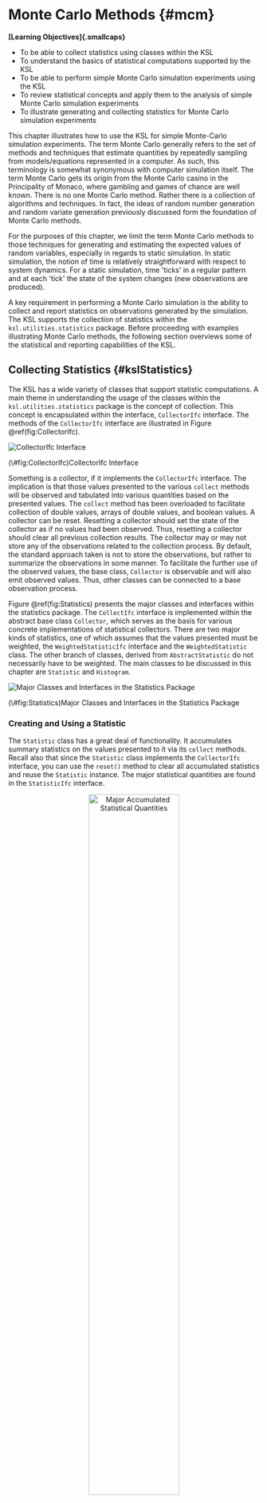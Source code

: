 # Monte Carlo Methods {#mcm}

**[Learning Objectives]{.smallcaps}**

- To be able to collect statistics using classes within the KSL
-	To understand the basics of statistical computations supported by the KSL
- To be able to perform simple Monte Carlo simulation experiments using the KSL
- To review statistical concepts and apply them to the analysis of simple Monte Carlo simulation experiments
-	To illustrate generating and collecting statistics for Monte Carlo simulation experiments

This chapter illustrates how to use the KSL for simple Monte-Carlo
simulation experiments. The term Monte Carlo generally refers to the set of methods
and techniques that estimate quantities by repeatedly sampling from
models/equations represented in a computer. As such, this terminology is
somewhat synonymous with computer simulation itself. The term Monte
Carlo gets its origin from the Monte Carlo casino in the Principality of
Monaco, where gambling and games of chance are well known. There is no
one Monte Carlo method. Rather there is a collection of algorithms and
techniques. In fact, the ideas of random number generation and random
variate generation previously discussed form the foundation of Monte
Carlo methods.

For the purposes of this chapter, we limit the term Monte Carlo methods
to those techniques for generating and estimating the expected values of
random variables, especially in regards to static simulation. In static
simulation, the notion of time is relatively straightforward with
respect to system dynamics. For a static simulation, time 'ticks' in a
regular pattern and at each 'tick' the state of the system changes (new
observations are produced). 

A key requirement in performing a Monte Carlo simulation is the ability to collect and report statistics on observations generated by the simulation.  The KSL supports the collection of statistics within the `ksl.utilities.statistics` package.  Before proceeding with examples illustrating Monte Carlo methods, the following section overviews some of the statistical and reporting capabilities of the KSL.

## Collecting Statistics {#kslStatistics}

The KSL has a wide variety of classes that support statistic computations.  A main theme in understanding the usage of the classes within the `ksl.utilities.statistics` package is the concept of collection.  This concept is encapsulated within the interface, `CollectorIfc` interface.  The methods of the `CollectorIfc` interface are illustrated in Figure \@ref(fig:CollectorIfc).

<div class="figure">
<img src="./figures/CollectInterface.png" alt="CollectorIfc Interface"  />
<p class="caption">(\#fig:CollectorIfc)CollectorIfc Interface</p>
</div>

Something is a collector, if it implements the `CollectorIfc` interface. The implication is that those values presented to the various `collect` methods will be observed and tabulated into various quantities based on the presented values. The `collect` method has been overloaded to facilitate collection of double values, arrays of double values, and boolean values.  A collector can be reset. Resetting a collector should set the state of the collector as if no values had been observed.  Thus, resetting a collector should clear all previous collection results. The collector may or may not store any of the observations related to the collection process.  By default, the standard approach taken is not to store the observations, but rather to summarize the observations in some manner.  To facilitate the further use of the observed values, the base class, `Collector` is observable and will also emit observed values.  Thus, other classes can be connected to a base observation process.

Figure \@ref(fig:Statistics) presents the major classes and interfaces within the statistics package. The `CollectIfc` interface is implemented within the abstract base class `Collector`, which serves as the basis for various concrete implementations of statistical collectors. There are two major kinds of statistics, one of which assumes that the values presented must be weighted, the `WeightedStatisticIfc` interface and the `WeightedStatistic` class. The other branch of classes, derived from `AbstractStatistic` do not necessarily have to be weighted. The main classes to be discussed in this chapter are `Statistic` and `Histogram`.

<div class="figure">
<img src="./figures/Statistics.png" alt="Major Classes and Interfaces in the Statistics Package"  />
<p class="caption">(\#fig:Statistics)Major Classes and Interfaces in the Statistics Package</p>
</div>

### Creating and Using a Statistic

The `Statistic` class has a great deal of functionality.  It accumulates summary statistics on the values presented to it via its `collect` methods. Recall also that since the `Statistic` class implements the `CollectorIfc` interface, you can use the `reset()` method to clear all accumulated statistics and reuse the `Statistic` instance.  The major statistical quantities are found in the `StatisticIfc` interface.

<div class="figure" style="text-align: center">
<img src="./figures/StatisticIfc.png" alt="Major Accumulated Statistical Quantities" width="60%" height="60%" />
<p class="caption">(\#fig:StatisticIfc)Major Accumulated Statistical Quantities</p>
</div>
As can be seen in Figure \@ref(fig:StatisticIfc), the `Statistic` class not only computes the standard statistical quantities such as the count, average, and variance, it also has functionality to compute confidence intervals, skewness, kurtosis, the minimum, the maximum, and lag 1 covariance and correlation. The computed confidence intervals are based on the assumption that the observed data are normally distributed or that the sample size is large enough to justify using the central limit theorem to assume that the sampling distribution is normal. Thus, we can assume that the confidence intervals are approximate.  The summary statistics are computed via efficient one pass algorithms that do not require any observed data to be stored.  The algorithms are designed to minimize issues related to numerical precision within the calculated results.  The `toString()` method of the `Statistic` class has been overridden to contain all of the computed values.  Let's illustrate the usage of the `Statistic` class with some code. In this code, first we create a normal random variable to be able to generate some data. Then, two statistics are created. The first statistic directly collects the generated values. The second statistic is designed to collect $P(X\geq 20.0)$ by observing whether the generated value meets this criteria as defined by the boolean expression `x >= 20.0`.

```kt
fun main() {
    // create a normal mean = 20.0, variance = 4.0 random variable
    val n = NormalRV(20.0, 4.0)
    // create a Statistic to observe the values
    val stat = Statistic("Normal Stats")
    val pGT20 = Statistic("P(X>=20")
    // generate 100 values
    for (i in 1..100) {
        // getValue() method returns generated values
        val x = n.value
        stat.collect(x)
        pGT20.collect(x >= 20.0)
    }
    println(stat)
    println(pGT20)
    val reporter = StatisticReporter(mutableListOf(stat, pGT20))
    println(reporter.halfWidthSummaryReport())
}
```
The results for the statistics collected directly on the observations from the `toString()` method are as follows. 

```
ID 1
Name Normal Stats
Number 100.0
Average 20.370190128861807
Standard Deviation 2.111292233346322
Standard Error 0.2111292233346322
Half-width 0.4189261806189412
Confidence Level 0.95
Confidence Interval [19.951263948242865, 20.78911630948075]
Minimum 15.020744984423821
Maximum 25.33588436770212
Sum 2037.0190128861807
Variance 4.457554894588499
Weighted Average 20.370190128861797
Weighted Sum 2037.0190128861796
Sum of Weights 100.0
Weighted Sum of Squares 41935.76252316213
Deviation Sum of Squares 441.2979345642614
Last value collected 21.110736402119805
Last weighted collected 1.0
Kurtosis -0.534855387072145
Skewness 0.20030433873223502
Lag 1 Covariance -0.973414579833684
Lag 1 Correlation -0.22057990840016864
Von Neumann Lag 1 Test Statistic -2.2136062395518343
Number of missing observations 0.0
Lead-Digit Rule(1) -1
```
Of course, this is probably more output than what you need, but you can use the properties and methods illustrated in Figure \@ref(fig:StatisticIfc) to access specific desired quantities. Notice that in the code example that the $P(X \geq 20.0)$ is also collected. This is done by using the boolean expression `x >= 20.0` within the `collect()` method. This expression evaluates to either true or false. The true values are presented as 1.0 and the false values as 0.0. Thus, this expression acts as an indicator variable and facilitates the estimation of probabilities. The results from the statistics can be pretty printed by using the `StatisticReporter` class, which takes a list of objects that implement the `StatisticIfc` interface and facilitates the writing and printing of various statistical summary reports.

```kt
    val reporter = StatisticReporter(mutableListOf(stat, pGT20))
    println(reporter.halfWidthSummaryReport())
```

```
Half-Width Statistical Summary Report - Confidence Level (95.000)% 

Name                                     	        Count 	      Average 	   Half-Width 
---------------------------------------------------------------------------------------------------- 
Normal Stats                             	          100 	      20.3702 	       0.4189 
P(X>=20                                  	          100 	       0.5100 	       0.0997 
---------------------------------------------------------------------------------------------------- 
```

The `KSLArrays` object has a number of very useful methods that work on arrays and compute various statistical quantities.

* `indexOfMin(x: DoubleArray): Int` - returns the index of the element that is smallest. If there are ties, the first found is returned.
* `min(x: DoubleArray) : Double` - returns the element that is smallest. If there are ties, the first found is returned.
* `indexOfMax(x: DoubleArray) : Int` - returns the index of the element that is largest If there are ties, the first found is returned.
* `max(x: DoubleArray) : Double` - returns the element that is largest. If there are ties, the first found is returned.
* `countLessEqualTo(data: DoubleArray, x: Double) : Int` - returns the count of the elements that are less than or equal to $x$
* `countLessThan(data: DoubleArray, x: Double) : Int`  - returns the count of the elements that are less than $x$
* `countGreaterEqualTo(data: DoubleArray, x: Double) : Int`  - returns the count of the elements that are greater than or equal to $x$
* `countGreaterThan(data: DoubleArray, x: Double) : Int` - returns the count of the elements that are greater than $x$
* `orderStatistics(data: DoubleArray) : DoubleArray` - returns a sorted copy of the supplied array ordered from smallest to largest

These functions have also been implemented as extension functions of the `DoubleArray` class. The `Statistic` class's companion object also implements a few useful statistical summary functions.

* `estimateSampleSize(desiredHW: Double, stdDev: Double, level: Double) : Long` - returns the approximate sample size necessary to reach the desired half-width at the specified confidence level given the estimate of the sample standard deviation.
* `median(data: DoubleArray) : Double` - the statistical median of the supplied array
* `percentile(data: DoubleArray, p: Double) : Double` - the $p^{th}$ percentile of the data
* `quantile(data: DoubleArray, q: Double) : Double` - the $q^{th}$ percentile of the data based on definition 7 of quantiles as per the R definitions.

As one can see, there is much functionality available for the collection and reporting of summary statistics. In the next section, we present an overview of distribution summaries involving histograms and frequencies.

### Histograms and Frequencies

A histogram tabulates counts and frequencies of observed data over a set of contiguous intervals.  Let $b_{0}, b_{1}, \cdots, b_{k}$ be the breakpoints (end points) of the class intervals such that $\left(b_{0}, b_{1} \right], \left(b_{1}, b_{2} \right], \cdots, \left(b_{k-1}, b_{k} \right]$ form $k$ disjoint and adjacent intervals.  The intervals do not have to be of equal width.  Also, $b_{0}$ can be equal to $-\infty$ resulting in interval $\left(-\infty, b_{1} \right]$ and $b_{k}$ can be equal to $+\infty$ resulting in interval $\left(b_{k-1}, +\infty \right)$. Define $\Delta b_j = b_{j} - b_{j-1}$ and if all the intervals have the same width (except perhaps for the end intervals), $\Delta b = \Delta b_j$. To count the number of observations that fall in each interval, we can use the count function:
$$
c(\vec{x}\leq b) = \#\lbrace x_i \leq b \rbrace \; i=1,\ldots,n
$$
$c(\vec{x}\leq b)$ counts the number of observations less than or equal to $x$. Let $c_{j}$ be the observed count of the $x$ values contained in the $j^{th}$ interval $\left(b_{j-1}, b_{j} \right]$. Then, we can determine $c_{j}$ via the following equation:
$$
c_{j} = c(\vec{x}\leq b_{j}) - c(\vec{x}\leq b_{j-1})
$$ 
The key parameters of a histogram are the break points associated with the bins.  Since knowledge of the data is often necessary to specify good break points, the `Histogram` class's companion object provides a number of methods for creating break points and recommending break points based on sample data. For example, the function, `createBreakPoints` which has input parameters:

* The first bin lower limit ($b_{0}$):  This is the starting point of the range over which the data will be tabulated.
* The number of bins ($k$))
* The width of the bins, ($\Delta b$)

<div class="figure" style="text-align: center">
<img src="./figures/Histogram.png" alt="Histogram Class" width="60%" height="60%" />
<p class="caption">(\#fig:Histogram)Histogram Class</p>
</div>
Figure \@ref(fig:Histogram) presents the methods of the `Histogram` class.  The `Histogram` class is utilized in a very similar manner as the `Statistic` class by collecting observations.  The observations are then tabulated into the bins. The `Histogram` class allows the user to tabulate the bin contents via the collect() methods inherited from the `AbstractStatistic` base class.  Since data may fall below the first bin and after the last bin, the implementation also provides counts for those occurrences.  Since a `Histogram` is a sub-class of `AbstractStatistic`, it also implements the `StatisticIfc` to provide summary statistics on the data tabulated within the bins.  

In some cases, the client may not know in advance the appropriate settings for the number of bins or the width of the bins.  In this situation, one can use the `recommendBreakPoints` function, which uses an array of data or statistics computed on the data. The  function `recommendBreakPoints` computes a reasonable lower limit, number of bins, and bin width based on the statistics.

```kt
fun main() {
    val d = ExponentialRV(2.0)
    val points = Histogram.createBreakPoints(0.0, 10, 0.25)
    val h1: HistogramIfc = Histogram(points)
    val h2: HistogramIfc = Histogram(Histogram.addPositiveInfinity(points))
    for (i in 1..100) {
        val x = d.value
        h1.collect(x)
        h2.collect(x)
    }
    println(h1)
    println(h2)
}
```

```
Histogram: ID_2
-------------------------------------
Number of bins = 10
First bin starts at = 0.0
Last bin ends at = 2.5
Under flow count = 0.0
Over flow count = 34.0
Total bin count = 66.0
Total count = 100.0
-------------------------------------
Bin Range        Count CumTot Frac  CumFrac
  1 [ 0.00, 0.25)  = 8   8.0 0.121212 0.121212 
  2 [ 0.25, 0.50)  = 13  21.0 0.196970 0.318182 
  3 [ 0.50, 0.75)  = 8  29.0 0.121212 0.439394 
  4 [ 0.75, 1.00)  = 5  34.0 0.075758 0.515152 
  5 [ 1.00, 1.25)  = 12  46.0 0.181818 0.696970 
  6 [ 1.25, 1.50)  = 6  52.0 0.090909 0.787879 
  7 [ 1.50, 1.75)  = 3  55.0 0.045455 0.833333 
  8 [ 1.75, 2.00)  = 0  55.0 0.000000 0.833333 
  9 [ 2.00, 2.25)  = 7  62.0 0.106061 0.939394 
 10 [ 2.25, 2.50)  = 4  66.0 0.060606 1.000000 
-------------------------------------
Statistics on data collected within bins:
-------------------------------------
ID 3
Name null Histogram
Number 66.0
Average 1.0058762823520362
Standard Deviation 0.6886823403539779
Standard Error 0.08477093608530742
Half-width 0.16929924794988463
Confidence Level 0.95
Confidence Interval [0.8365770344021516, 1.175175530301921]
Minimum 0.012828760487111502
Maximum 2.480434062337268
Sum 66.38783463523438
Variance 0.4742833659154323
Deviation Sum of Squares 30.8284187845031
Last value collected 2.480434062337268
Kurtosis -0.7044116167697082
Skewness 0.5979629072383154
Lag 1 Covariance -0.03136122210241002
Lag 1 Correlation -0.0671406689142141
Von Neumann Lag 1 Test Statistic -0.18534912180084587
Number of missing observations 0.0
Lead-Digit Rule(1) -2
-------------------------------------

Histogram: ID_4
-------------------------------------
Number of bins = 11
First bin starts at = 0.0
Last bin ends at = Infinity
Under flow count = 0.0
Over flow count = 0.0
Total bin count = 100.0
Total count = 100.0
-------------------------------------
Bin Range        Count CumTot Frac  CumFrac
  1 [ 0.00, 0.25)  = 8   8.0 0.080000 0.080000 
  2 [ 0.25, 0.50)  = 13  21.0 0.130000 0.210000 
  3 [ 0.50, 0.75)  = 8  29.0 0.080000 0.290000 
  4 [ 0.75, 1.00)  = 5  34.0 0.050000 0.340000 
  5 [ 1.00, 1.25)  = 12  46.0 0.120000 0.460000 
  6 [ 1.25, 1.50)  = 6  52.0 0.060000 0.520000 
  7 [ 1.50, 1.75)  = 3  55.0 0.030000 0.550000 
  8 [ 1.75, 2.00)  = 0  55.0 0.000000 0.550000 
  9 [ 2.00, 2.25)  = 7  62.0 0.070000 0.620000 
 10 [ 2.25, 2.50)  = 4  66.0 0.040000 0.660000 
 11 [ 2.50,Infinity)  = 34 100.0 0.340000 1.000000 
-------------------------------------
Statistics on data collected within bins:
-------------------------------------
ID 5
Name null Histogram
Number 100.0
Average 2.439434453415103
Standard Deviation 2.4182170804760847
Standard Error 0.24182170804760847
Half-width 0.47982672859345404
Confidence Level 0.95
Confidence Interval [1.959607724821649, 2.919261182008557]
Minimum 0.012828760487111502
Maximum 11.13717343776699
Sum 243.9434453415103
Variance 5.847773848306279
Deviation Sum of Squares 578.9296109823216
Last value collected 2.480434062337268
Kurtosis 1.3785489085086087
Skewness 1.3838241648793819
Lag 1 Covariance -0.5597308485816501
Lag 1 Correlation -0.0966837484149247
Von Neumann Lag 1 Test Statistic -0.976342966871885
Number of missing observations 0.0
Lead-Digit Rule(1) -1
-------------------------------------
```
The KSL will also tabulate count frequencies when the values are only integers.  This is accomplished with the `IntegerFrequency` class. Figure \@ref(fig:Frequency) indicates the methods of the `IntegerFrequency` class. The object can return information on the counts and proportions.  It can even create a `DEmpiricalCDF` distribution based on the observed data.

<div class="figure">
<img src="./figures/Frequency.png" alt="IntegerFrequence Class" width="70%" height="70%" />
<p class="caption">(\#fig:Frequency)IntegerFrequence Class</p>
</div>

In the following code example, an instance of the `IntegerFrequency` class is created. Then, an instance of a binomial random variable is used to generate a sample of 10,000 observations.  The sample is then collected by the `IntegerFrequency` class's `collect()` method. 

```kt
fun main() {
    val f = IntegerFrequency("Frequency Demo")
    val bn = BinomialRV(0.5, 100)
    val sample = bn.sample(10000)
    f.collect(sample)
    println(f)
}
```
As can be noted in the output, only those integers that are actually observed are tabulated in terms of the count of the number of times the integer is observed and its proportion. The user does not have to specify the range of possible integers; however, instances of `IntegerFrequency` can be created that specify a lower and upper limit on the tabulated values.  The overflow and underflow counts then tabulate when observations fall outside of the specified range.

```
Frequency Tabulation Frequency Demo
----------------------------------------
Number of cells = 39
Lower limit = -2147483648
Upper limit = 2147483647
Under flow count = 0
Over flow count = 0
Total count = 10000
----------------------------------------
Value 	 Count 	 Proportion
31 	 1 	 1.0E-4
33 	 4 	 4.0E-4
34 	 5 	 5.0E-4
35 	 9 	 9.0E-4
36 	 17 	 0.0017
37 	 28 	 0.0028
38 	 41 	 0.0041
39 	 74 	 0.0074
40 	 100 	 0.01
41 	 192 	 0.0192
42 	 236 	 0.0236
43 	 277 	 0.0277
44 	 406 	 0.0406
45 	 453 	 0.0453
46 	 564 	 0.0564
47 	 653 	 0.0653
48 	 741 	 0.0741
49 	 762 	 0.0762
50 	 750 	 0.075
51 	 768 	 0.0768
52 	 783 	 0.0783
53 	 679 	 0.0679
54 	 600 	 0.06
55 	 484 	 0.0484
56 	 407 	 0.0407
57 	 324 	 0.0324
58 	 210 	 0.021
59 	 155 	 0.0155
60 	 108 	 0.0108
61 	 74 	 0.0074
62 	 41 	 0.0041
63 	 15 	 0.0015
64 	 15 	 0.0015
65 	 17 	 0.0017
66 	 3 	 3.0E-4
67 	 1 	 1.0E-4
69 	 1 	 1.0E-4
70 	 1 	 1.0E-4
71 	 1 	 1.0E-4
----------------------------------------
```
Finally, the KSL provides the ability to define labeled states and to tabulate frequencies and proportions related to the visitation and transition between the states.  This functionality is available in the `StateFrequency` class. The following code example creates an instance of `StateFrequency` by providing the number of states. The states are returned in a `List` and then 10,000 states are randomly selected from the list with equal probability using the `KSLRandom` functionality to randomly select from lists. The randomly selected state is then observed via the `collect()` method.

```kt
fun main() {
    val sf = StateFrequency(6)
    val states = sf.states
    for (i in 1..10000) {
        val state = KSLRandom.randomlySelect(states)
        sf.collect(state)
    }
    println(sf)
}
```
The output is what you would expect based on selecting the states with equal probability. Notice that the `StateFrequency` class not only tabulates the visits to the states, similar to `IntegerFrequency`, it also counts and tabulates the transitions between states. These detailed tabulations are available via the various methods of the class. See the documentation for further details.
```
State Frequency Tabulation for: Identity#1
State Labels
State{id=1, number=0, name='State:0'}
State{id=2, number=1, name='State:1'}
State{id=3, number=2, name='State:2'}
State{id=4, number=3, name='State:3'}
State{id=5, number=4, name='State:4'}
State{id=6, number=5, name='State:5'}
State transition counts
[288, 272, 264, 282, 265, 286]
[283, 278, 283, 286, 296, 266]
[286, 298, 263, 264, 247, 282]
[271, 263, 275, 279, 280, 294]
[274, 305, 273, 281, 296, 268]
[254, 277, 282, 270, 313, 255]
State transition proportions
[0.17380808690404345, 0.16415208207604104, 0.15932407966203982, 0.17018708509354255, 0.15992757996378998, 0.17260108630054316]
[0.16725768321513002, 0.16430260047281323, 0.16725768321513002, 0.1690307328605201, 0.17494089834515367, 0.15721040189125296]
[0.174390243902439, 0.18170731707317073, 0.1603658536585366, 0.16097560975609757, 0.15060975609756097, 0.1719512195121951]
[0.16305655836341756, 0.1582430806257521, 0.1654632972322503, 0.16787003610108303, 0.1684717208182912, 0.17689530685920576]
[0.1614614024749558, 0.17972893341190335, 0.16087212728344136, 0.16558632881555688, 0.17442545668827342, 0.15792575132586917]
[0.15384615384615385, 0.16777710478497881, 0.17080557238037553, 0.16353725015142337, 0.18958207147183526, 0.15445184736523318]

Frequency Tabulation Identity#1
----------------------------------------
Number of cells = 6
Lower limit = 0
Upper limit = 5
Under flow count = 0
Over flow count = 0
Total count = 10000
----------------------------------------
Value 	 Count 	 Proportion
0 	 1657 	 0.1657
1 	 1693 	 0.1693
2 	 1640 	 0.164
3 	 1662 	 0.1662
4 	 1697 	 0.1697
5 	 1651 	 0.1651
----------------------------------------
```
## Batch Statistics {#ch3batchStats}

In simulation, we often collect data that is correlated.  That is, the data have a dependence structure.  This causes difficulty in developing valid confidence intervals for the estimators as well as invalidated a number of other statistical procedures that require independent observations.  Grouping the data into batches and computing the average of each batch is one methodology for mitigating the effect of dependence within the data on statistical inference procedures.  The idea is that the average associated with each batch will tend to be less dependent, especially the larger the batch size.  The method of batch means provides a mechanism for developing an estimator for $Var\lbrack \bar{X} \rbrack$.

The method of batch means is based on observations $(X_{1}, X_{2}, X_{3}, \dots, X_{n})$. The idea is to group the output into batches of size, $b$, such that the averages of the data within a batch are more nearly independent and possibly normally distributed.  

\begin{multline*}
\underbrace{X_1, X_2, \ldots, X_b}_{batch 1} \cdots 
\underbrace{X_{b+1}, X_{b+2}, \ldots, X_{2b}}_{batch 2} \cdots \\
\underbrace{X_{(j-1)b+1}, X_{(j-1)b+2}, \ldots, X_{jb}}_{batch j}  \cdots 
\underbrace{X_{(k-1)b+1}, X_{(k-1)b+2}, \ldots, X_{kb}}_{batch k}
\end{multline*}

Let $k$ be the number of batches each of size $b$, where, $b = \lfloor \frac{n}{k}\rfloor$.  Define the $j^{th}$ batch mean (average) as:

$$
\bar{X}_j(b) = \dfrac{1}{b} \sum_{i=1}^b X_{(j-1)b+i}
$$
Each of the batch means are treated like observations in the batch means series.  For example, if the batch means are re-labeled as $Y_j = \bar{X}_j(b)$, the batching process simply produces another series of data, ($Y_1, Y_2, Y_3, \ldots, Y_k$) which may be more like a random sample.  Why should they be more independent?  Typically, in auto-correlated processes the lag-k auto-correlations decay rapidly as $k$ increases.  Since, the batch means are formed from batches of size $b$, provided that $b$ is large enough the data within a batch is *conceptually* far from the data in other batches.  Thus, larger batch sizes are good for ensuring independence; however, as the batch size increases the number of batches decreases and thus variance of the estimator will increase.

To form a $(1 - \alpha)$\% confidence interval, we simply treat this new series like a random sample and compute approximate confidence intervals using the sample average and sample variance of the batch means series: 

$$
\bar{Y}(k) = \dfrac{1}{k} \sum_{j=1}^k Y_j
$$
The sample variance of the batch process is based on the $k$ batches:
$$
S_b^2 (k) = \dfrac{1}{k - 1} \sum_{j=1}^k (Y_j - \bar{Y}^2)
$$
Finally, if the batch process can be considered independent and identically distributed the $1-\alpha$ level confidence interval can be written as follows:
$$
\bar{Y}(k) \pm t_{\alpha/2, k-1} \dfrac{S_b (k)}{\sqrt{k}}
$$
The `BatchStatistic` class within the statistic package implements a basic batching process.  The `BatchStatistic` class works with data as it is presented to its collect method.  Since we do not know in advance how much data we have, the `BatchStatistic` class has rules about the minimum number of batches and the size of batches that can be formed.  Theory indicates that we do not need to have a large number of batches and that it is better to have a relatively small number of batches that are large in size.  

Three properties of the `BatchStatistic` class that are important are:

*	`minNumBatches` – This represents the minimum number of batches required.  The default value for this attribute is determined by `BatchStatistic`. `MIN_NUM_BATCHES`, which is set to 20.
*	`minBatchSize` – This represents the minimum size for forming initial batches.  The default value for this attribute is determined by `BatchStatistic`. `MIN_NUM_OBS_PER_BATCH`, which is set to 16.
*	`maxNumBatchesMultiple` – This represents a multiple of  minimum number of batches which is used to determine the upper limit (maximum) number of batches.  For example, if `maxNumBatchesMultiple = 2` and the `minNumBatches = 20`, then the maximum number of batches we can have is 40 (2*20).  The default value for this property is determined by `BatchStatistic`. `MAX_BATCH_MULTIPLE`, which is set to 2.

The `BatchStatistic` class uses instances of the `Statistic` class to do its calculations.  The bulk of the processing is done in two methods, `collect()` and `collectBatch().` The `collect()` method simply uses an instance of the `Statistic` class (`myStatistic`) to collect statistics.  When the amount of data collected (`myStatistic.count`) equals the current batch size (`currentBatchSize`) then the `collectBatch()` method is called to form a batch.  

```kt
    override fun collect(obs: Double) {
        super.collect(obs)
        myTotNumObs = myTotNumObs + 1.0
        myValue = obs
        myStatistic.collect(myValue)
        if (myStatistic.count == currentBatchSize.toDouble()) {
            collectBatch()
        }
    }
```

Referring to the collectBatch() method in the following code, the batches that are formed are recorded in an array called `bm.`  After recording the batch average, the statistic is reset for collecting the next batch of data.  The number of batches is recorded and if this has reached the maximum number of batches (as determined by the batch multiple calculation), we rebatch the batches back down to the minimum number of batches by combining adjacent batches according to the batch multiple.

```kt
    private fun collectBatch() {
        // increment the current number of batches
        numBatches = numBatches + 1
        // record the average of the batch
        bm[numBatches] = myStatistic.average
        // collect running statistics on the batches
        myBMStatistic.collect(bm[numBatches])
        // reset the within batch statistic for next batch
        myStatistic.reset()
        // if the number of batches has reached the maximum then rebatch down to
        // min number of batches
        if (numBatches == maxNumBatches) {
            numRebatches++
            currentBatchSize = currentBatchSize * minNumBatchesMultiple
            var j = 0 // within batch counter
            var k = 0 // batch counter
            myBMStatistic.reset() // clear for collection across new batches
            // loop through all the batches
            for (i in 1..numBatches) {
                myStatistic.collect(bm[i]) // collect across batches old batches
                j++
                if (j == minNumBatchesMultiple) { // have enough for a batch
                    //collect new batch average
                    myBMStatistic.collect(myStatistic.average)
                    k++ //count the batches
                    bm[k] = myStatistic.average // save the new batch average
                    myStatistic.reset() // reset for next batch
                    j = 0
                }
            }
            numBatches = k // k should be minNumBatches
            myStatistic.reset() //reset for use with new data
        }
    }
```
There are a variety of procedures that have been developed that will automatically batch the data as it is collected. The KSL has a batching algorithm based on the procedure implemented within the Arena simulation language. When a sufficient amount of data has been collected batches are formed.  As more data is collected, additional batches are formed until $k=40$  batches are collected.  When 40 batches are formed, the algorithm collapses the number of batches back to 20, by averaging each pair of batches.  This has the net effect of doubling the batch size.  This process is repeated as more data is collected, thereby ensuring that the number of batches is between 20 and 39. In addition, the procedure also computes the lag-1 correlation so that independence of the batches can be tested.

The `BatchStatistic` class also provides a public `reformBatches()` method to allow the user to rebatch the batches to a user supplied number of batches.  Since the `BatchStatistic` class implements the `StatisticalAccessorIfc` interface, it can return the sample average, sample variance, minimum, maximum, etc. of the batches.  Within the discrete-event modeling constructs of the KSL, batching can be turned on to collect batch statistics during a replication.  The use of these constructs will be discussed when the discrete-event modeling elements of the KSL are presented.

The following code illustrates how to create and use a `BatchStatistic`.

```kt
fun main() {
    val d = ExponentialRV(2.0)

    // number of observations
    val n = 1000

    // minimum number of batches permitted
    // there will not be less than this number of batches
    val minNumBatches = 40

    // minimum batch size permitted
    // the batch size can be no smaller than this amount
    val minBatchSize = 25

    // maximum number of batch multiple
    //  The multiple of the minimum number of batches
    //  that determines the maximum number of batches
    //  e.g. if the min. number of batches is 20
    //  and the max number batches multiple is 2,
    //  then we can have at most 40 batches
    val maxNBMultiple = 2

    // In this example, since 40*25 = 1000, the batch multiple does not matter
    val bm = BatchStatistic(minNumBatches, minBatchSize, maxNBMultiple)
    for (i in 1..n) {
        bm.collect(d.value)
    }
    println(bm)
    val bma = bm.batchMeans
    var i = 0
    for (x in bma) {
        println("bm($i) = $x")
        i++
    }

    // this re-batches the 40 down to 10
    val reformed = bm.reformBatches(10)
    println(Statistic(reformed))
}
```

The `ksl.utilities.statistic` package defines a lot of functionality.  Here is a summary of some of the useful classes and interfaces.

1. `CollectorIfc` defines a set of collect() methods for collecting data. The method is overridden to permit the collection of a wide variety of data type. The collect() method is designed to collect values and a weight associated with the value. This allows the collection of weighted statistics. `Collector` is an abstract base class for building concrete sub-classes.
2. `DoubleArraySaver` defines methods for saving observed data to arrays.
3. `WeightedStatisticIfc` defines statistics that are computed on weighted data values.
`WeightedStatistic` is a concrete implementation of the interface.
4. `AbstractStatistic` is an abstract base class for defining statistics. Sub-classes of `AbstractStatistic` compute summary statistics of some kind.
5. `Histogram` defines a class to collect statistics and tabulate data into bins.
6. `Statistic` is a concrete implementation of `AbstractStatistic` allowing for a multitude of
summary statistics.
7. `BatchStatistic` is also a concrete implementation of `AbstractStatistic` that provides for
summarizing data via a batching process.
8. `IntegerFrequency` tabulates integer values into a frequencies by observed values, similar to a histogram.
9. `StateFrequency` facilitates defining labeled states and tabulating visitation and transition statistics.
10. `StatisticXY` collects statistics on $(x,y)$ pairs computing statistics on the $x$ and $y$ values separately, as well as the covariance and correlation between the observations within a pair.

The most important class within the statistics package is probably the
`Statistic` class. This class summarizes the observed data into summary
statistics such as: minimum, maximum, average, variance, standard
deviation, lag-1 correlation, and count. In addition, confidence
intervals can be formed on the observations based on the student-t
distribution. Finally, there are useful companion object methods for computing
statistics on arrays and for estimating sample sizes. The reader is
encourage to review the KSL documentation for all of the functionality,
including the ability to write nicely printed statistical results.

In the remaining sections of this chapter, we will illustrate the collection of statistics on simple Monte Carlo models. This begins in the next section by estimating the area of a simple one-dimensional function.

## Simple Monte Carlo Integration {#ssMC}

In this example, we illustrate one of the fundamental uses of Monte
Carlo methods: estimating the area of a function. Suppose we have some
function, $g(x)$, defined over the range $a \leq x \leq b$ and we want
to evaluate the integral:

$$ \theta = \int\limits_{a}^{b} g(x) \mathrm{d}x$$

Monte Carlo methods allow us to evaluate this integral by couching the
problem as an estimation problem. It turns out that the problem can be
translated into estimating the expected value of a well-chosen random
variable. While a number of different choices for the random variable
exist, we will pick one of the simplest for illustrative purposes.
Define $Y$ as follows with $X \sim U(a,b)$:

\begin{equation}
Y = \left(b-a\right)g(X)
(\#eq:ch3Y)
\end{equation}

Notice that $Y$ is defined in terms of $g(X)$, which is also a random
variable. Because a function of a random variable is also a random
variable, this makes $Y$ a random variable . Thus, the expectation of
$Y$ can be computed as follows:

\begin{equation}
E\lbrack Y \rbrack = \left(b-a\right)E\lbrack g(X)\rbrack
(\#eq:mcEY)
\end{equation}

Now, let us derive,$E\lbrack g(X) \rbrack$. By definition,

$$ E_{X}\lbrack g(x) \rbrack = \int\limits_{a}^{b} g(x)f_{X}(x)\mathrm{d}x$$

And, the probability density function for a $X \sim U(a,b)$ random
variable is:

$$f_{X}(x) =
\begin{cases}
\frac{1}{b-a} & a \leq x \leq b\\
0   & \text{otherwise}
\end{cases}$$\
Therefore,

\begin{equation}
E_{X}\lbrack g(x) \rbrack  = \int\limits_{a}^{b} g(x)f_{X}(x)\mathrm{d}x = \int\limits_{a}^{b} g(x)\frac{1}{b-a}\mathrm{d}x
\end{equation}

Substituting into Equation \@ref(eq:mcEY), yields,

$$\begin{aligned}
E\lbrack Y \rbrack & = E\lbrack \left(b-a\right)g(X) \rbrack = \left(b-a\right)E\lbrack g(X) \rbrack\\
      & =  \left(b-a\right)\int\limits_{a}^{b} g(x)\frac{1}{b-a}\mathrm{d}x \\
      & = \int\limits_{a}^{b} g(x)\mathrm{d}x = \theta\end{aligned}$$

Therefore, by estimating the expected value of $Y$, we can estimate the
desired integral. From basic statistics, we know that a good estimator
for $E\lbrack Y \rbrack$ is the sample average of observations of $Y$. Let $Y_{1}, Y_{2},...Y_{n}$ be a
random sample of observations of $Y$. Let $X_{i}$ be the $i^{th}$
observation of $X$. Substituting each $X_{i}$ into
Equation \@ref(eq:ch3Y) yields the $i^{th}$ observation of $Y$,

$$Y_{i} = \left(b-a\right)g(X_{i})$$

Then, the sample average of is:

$$\begin{aligned}
\bar{Y}(n) & = \frac{1}{n}\sum\limits_{i=1}^{n} Y_{i} = \left(b-a\right)\frac{1}{n}\sum\limits_{i=1}^{n}\left(b-a\right)g(X_{i})\\
  & = \left(b-a\right)\frac{1}{n}\sum\limits_{i=1}^{n}g(X_{i})\\\end{aligned}$$

where $X_{i} \sim U(a,b)$. Thus, by simply generating
$X_{i} \sim U(a,b)$, plugging the $X_{i}$ into the function of interest,
$g(x)$, taking the average over the values and multiplying by
$\left(b-a\right)$, we can estimate the integral. This works for any
integral and it works for multi-dimensional integrals. While this
discussion is based on a single valued function, the theory scales to
multi-dimensional integration through the use of multi-variate
distributions. 

Suppose that we want to estimate
the area under $f(x) = x^{\frac{1}{2}}$ over the range from $1$ to $4$. That is, we want to evaluate the integral:

$$\theta = \int\limits_{1}^{4} x^{\frac{1}{2}}\mathrm{d}x = \dfrac{14}{3}=4.6\bar{6}$$

According to the previously presented theory, we need to generate
$X_i \sim U(1,4)$ and then compute $\bar{Y}$, where
$Y_i = (4-1)\sqrt{X{_i}}= 3\sqrt{X{_i}}$.  In addition, for this simple example,
we can easily check if our Monte Carlo approach is working because we
know the true area.

```kt
fun main() {
    val a = 1.0
    val b = 4.0
    val ucdf = UniformRV(a, b)
    val stat = Statistic("Area Estimator")
    val n = 100 // sample size
    for (i in 1..n) {
        val x = ucdf.value
        val gx = Math.sqrt(x)
        val y = (b - a) * gx
        stat.collect(y)
    }
    System.out.printf("True Area = %10.3f %n", 14.0 / 3.0)
    System.out.printf("Area estimate = %10.3f %n", stat.average)
    println("Confidence Interval")
    println(stat.confidenceInterval)
}
```

```
True Area =      4.667
Area estimate =      4.781
Confidence Interval
[4.608646560421988, 4.952515649272401]
```
Because confidence intervals may form the basis for decision making, you
can use the confidence interval half-width in determining the sample
size. A review of these and other statistical concepts will be the focus of the next section.

## Review of Statistical Concepts {#ch3StatReview}

The simulation models that have been illustrated have
estimated the quantity of interest with a point estimate (i.e.
$\bar{X}$). For example, in the previous section, we can easily compute the true area under the curve as $4.6\bar{6}$; however, the point estimate returned by the simulation was a value of 4.781, based on 100 samples. Thus, there is
sampling error in our estimate. The key question examined in this
section is how to control the sampling error in a simulation experiment.
The approach that we will take is to determine the number of samples so
that we can have high confidence in our point estimate. In order to
address these issues, we need to review some basic statistical concepts in order to understand the meaning of sampling error.

### Point Estimates and Confidence Intervals

Let $x_{i}$ represent the $i^{th}$ observations in a sample, $x_{1}, x_{2},...x_{n}$ of size $n$. Represent the random variables in the sample as $X_{1}, X_{2},...X_{n}$. The
random variables form a random sample, if 1) the $X_{i}$ are independent
random variables and 2) every $X_{i}$ has the same probability
distribution. Let's assume that these two assumptions have been
established. Denote the unknown cumulative distribution function of $X$
as $F(x)$ and define the unknown expected value and variance of $X$ with
$E[X] = \mu$ and $Var[X] = \sigma^2$, respectively.

A statistic is any function of the random variables in a sample. Any
statistic that is used to estimate an unknown quantity based on the
sample is called an estimator. What would be a good estimator for the
quantity $E[X] = \mu$? Without going into the details of the meaning of
statistical goodness, one should remember that the sample average is
generally a good estimator for $E[X] = \mu$. Define the sample average
as follows: 

\begin{equation}
\bar{X} = \frac{1}{n}\sum_{i=1}^{n}X_i
  (\#eq:sampleAvg)
\end{equation}

Notice that $\bar{X}$ is a function of the
random variables in the sample and therefore it is also a random
variable. This makes $\bar{X}$ a statistic, since it is a function of the
random variables in the sample.

Any random variable has a corresponding probability distribution. The
probability distribution associated with a statistic is called its
sampling distribution. The sampling distribution of a statistic can be
used to form a confidence interval on the point estimate associated with
the statistic. The point estimate is simply the value obtained from the
statistic once the data has been realized. The point estimate for the
sample average is computed from the sample:

$$\bar{x} = \frac{1}{n}\sum_{i=1}^{n}x_i$$ 

A confidence interval expresses a degree of certainty associated with a
point estimate. A specific confidence interval does not imply that the
parameter $\mu$ is inside the interval. In fact, the true parameter is
either in the interval or it is not within the interval. Instead you
should think about the confidence level $1-\alpha$ as an assurance about
the procedure used to compute the interval. That is, a confidence
interval procedure ensures that if a large number of confidence
intervals are computed each based on $n$ samples, then the proportion of
the confidence intervals that actually contain the true value of $\mu$
should be close to $1-\alpha$. The value $\alpha$ represents risk that
the confidence interval procedure will produce a specific interval that
does not contain the true parameter value. Any one particular confidence
interval will either contain the true parameter of interest or it will
not. Since you do not know the true value, you can use the confidence
interval to assess the risk of making a bad decision based on the point
estimate. You can be confident in your decision making or conversely
know that you are taking a risk of $\alpha$ of making a bad decision.
Think of $\alpha$ as the risk that using the confidence interval
procedure will get you fired. If we know the sampling distribution of
the statistic, then we can form a confidence interval procedure.

Under the assumption that the sample size is large enough such that the
distribution of $\bar{X}$ is normally distributed then you can form an
approximate confidence interval on the point estimate, $\bar{x}$.
Assuming that the sample variance:

\begin{equation}
S^{2}(n) = \frac{1}{n-1}\sum_{i=1}^{n}(X_i-\bar{X})^2
  (\#eq:sampleVar)
\end{equation}

is a good estimator for $Var[X] = \sigma^2$, then a $(1-\alpha)100\%$
two-sided confidence interval estimate for $\mu$ is: 

\begin{equation}
\bar{x} \pm t_{1-(\alpha/2), n-1} \dfrac{s}{\sqrt{n}}
  (\#eq:ci)
\end{equation}

where $t_{p, \nu}$ is the $100p$ percentage
point of the Student t-distribution with $\nu$ degrees of freedom. The spreadsheet 
function T.INV(p, degrees freedom) computes the *left-tailed*
Student-t distribution value for a given probability and degrees of
freedom. That is, $t_{p, \nu} = T.INV(p,\nu)$. The spreadsheet tab labeled *Student-t* in
the spreadsheet that accompanies this chapter illustrates functions related to the Student-t distribution. Thus, in order to compute $t_{1-(\alpha/2), n-1}$, use the following formula:

$$t_{1-(\alpha/2), n-1} = T.INV(1-(\alpha/2),n-1)$$
The T.INV.2T($\alpha$, $\nu$) spreadsheet function directly computes the *upper two-tailed* value.  That is,

$$
t_{1-(\alpha/2), n-1} =T.INV.2T(\alpha, n-1)
$$
Within the statistical package R, this computation is straight-forward by using the $t_{p, n} = qt(p,n)$ function.

$$
t_{p, n} = qt(p,n)
$$

```r
#'qt(0.975, 5)
qt(0.975,5)
```

```
## [1] 2.570582
```

```r
#' set alpha
alpha = 0.05
#'qt(1-(alpha/2, 5)
qt(1-(alpha/2),5)
```

```
## [1] 2.570582
```

Using the KSL, we can compute the quantile of the Student-T distribution via the following:

```kt
fun main(){
    val level = 0.95
    val dof = 5.0
    val alpha = 1.0 - level
    val p = 1.0 - alpha / 2.0
    val t: Double = StudentT.invCDF(dof, p)
    println("p = $p dof = $dof t-value = $t")
}
```

With results:

```
p = 0.975 dof = 5.0 t-value = 2.5705818445939186
```

### Sample Size Determination {#ch3SampleSize}

The confidence interval for a point estimator can serve as the basis for
determining how many observations to have in the sample. From Equation (\@ref(eq:ci)), the quantity:

\begin{equation}
h = t_{1-(\alpha/2), n-1} \dfrac{s}{\sqrt{n}}
  (\#eq:hw)
\end{equation}

is called the half-width of the confidence interval. You can place a
bound, $\epsilon$, on the half-width by picking a sample size that satisfies:

\begin{equation}
h = t_{1-(\alpha/2), n-1} \dfrac{s}{\sqrt{n}} \leq \epsilon
  (\#eq:hwBound)
\end{equation}

We call $\epsilon$ the margin of error for the bound.  Unfortunately, $t_{1-(\alpha/2), n-1}$ depends on $n$, and thus
Equation (\@ref(eq:hwBound)) is an iterative equation. That is, you must try different values of $n$ until the condition is satisfied. Within this text, we call this method for determining the sample size the *Student-T iterative method*.

Alternatively, the required sample size can be approximated using the
normal distribution. Solving Equation (\@ref(eq:hwBound)) for $n$ yields:

$$n \geq \left(\dfrac{t_{1-(\alpha/2), n-1} \; s}{\epsilon}\right)^2$$

As $n$ gets large, $t_{1-(\alpha/2), n-1}$ converges to the
$100(1-(\alpha/2))$ percentage point of the standard normal distribution
$z_{1-(\alpha/2)}$. This yields the following approximation:

\begin{equation}
n \geq \left(\dfrac{z_{1-(\alpha/2)} s}{\epsilon}\right)^2
  (\#eq:zSampleSize)
\end{equation}

Within this text, we refer to this method for determining the sample size as the *normal approximation* method. This approximation generally works well for large $n$, say $n > 50$. Both of these methods require an initial value for the standard deviation. This computation is implemented in the function, `estimateSampleSize` of the `Statisitic` class's companion object.

```kt
        /**
         * Estimate the sample size based on a normal approximation
         *
         * @param desiredHW the desired half-width (must be bigger than 0)
         * @param stdDev    the standard deviation (must be bigger than or equal to 0)
         * @param level     the confidence level (must be between 0 and 1)
         * @return the estimated sample size
         */
        fun estimateSampleSize(desiredHW: Double, stdDev: Double, level: Double): Long {
            require(desiredHW > 0.0) { "The desired half-width must be > 0" }
            require(stdDev >= 0.0) { "The desired std. dev. must be >= 0" }
            require(!(level <= 0.0 || level >= 1.0)) { "Confidence Level must be (0,1)" }
            val a = 1.0 - level
            val a2 = a / 2.0
            val z = Normal.stdNormalInvCDF(1.0 - a2)
            val m = z * stdDev / desiredHW * (z * stdDev / desiredHW)
            return (m + .5).roundToLong()
        }
```

In order to use either the *normal approximation* method or the *Student-T iterative* method, you must have an initial value for, $s$, the sample standard deviation. The simplest way to get an initial estimate of $s$ is to make a small initial pilot sample
(e.g. $n_0=5$). Given a value for $s$ you can then set a desired bound and
use the formulas. The bound is problem and performance measure dependent
and is under your subjective control. You must determine what bound is
reasonable for your given situation. One thing to remember is that the
bound is squared in the denominator for evaluating $n$. Thus, very small
values of $\epsilon$ can result in very large sample sizes.

***
::: {.example #ex2SampleSize}
Suppose we are required to estimate the output from a simulation so that we are 99% confidence that we are within $\pm 0.1$ of the true population
mean. After taking a pilot sample of size $n=10$, we have estimated $s=6$. What is the required sample size?
:::

***

We will use Equation (\@ref(eq:zSampleSize)) to determine the sample size requirement. For a 99% confidence interval, we have
$\alpha = 0.01$ and $\alpha/2 = 0.005$. Thus, $z_{1-0.005} = z_{0.995} = 2.576$. Because the margin of error, $\epsilon$ is $0.1$, we have that,

$$n \geq \left(\dfrac{z_{1-(\alpha/2)}\; s}{\epsilon}\right)^2 = \left(\dfrac{2.576 \times 6}{0.1}\right)^2 = 23888.8 \approx 23889$$

If the quantity of interest is a proportion, then a different method can
be used. In particular, a $100\times(1 - \alpha)\%$ large sample two sided 
confidence interval for a proportion, $p$, has the following form:

\begin{equation}
\hat{p} \pm z_{1-(\alpha/2)} \sqrt{\dfrac{\hat{p}(1 - \hat{p})}{n}}
  (\#eq:propCI)
\end{equation}

where $\hat{p}$ is the estimate for $p$. From this, you can determine
the sample size via the following equation:

\begin{equation}
n = \left(\dfrac{z_{1-(\alpha/2)}}{\epsilon}\right)^{2} \hat{p}(1 - \hat{p})
  (\#eq:pSampleSize)
\end{equation}

Again, a pilot run is necessary for obtaining an initial estimate of $\hat{p}$, for use in determining the sample size. If no pilot run is
available, then $\hat{p} =0.5$ is often assumed as a worse case approximation.

If you have more than one performance measure of interest, you can use
these sample size techniques for each of your performance measures and
then use the maximum sample size required across the performance
measures. Now, let's illustrate these methods based on a small Arena simulation.

### Determining the Sample Size for a Monte Carlo Simulation Experiment

To facilitate some of the calculations related to determining the sample size for a simulation experiment, I have constructed a spreadsheet called *SampleSizeDetermination.xlsx*, which is found in the book support files for this chapter. You may want to utilize that spreadsheet as you go through this an subsequent sections. 

Using a simple example, we will illustrate how to determine the sample size necessary to estimate a quantity of interest with a high level of confidence.

***
::: {.example #ex1SampleSize}
Suppose that we want to simulate a normally distributed random variable, $X$, with $E[X] = 10$ and $Var[X] = 16$.  From the simulation, we want to estimate the true population mean with 99 percent confidence for a half-width $\pm 0.50$ margin of error.  In addition to estimating the population mean, we want to estimate the probability that the random variable exceeds 8.  That is, we want to estimate, $p= P[X>8]$.  We want to be 95% confident that our estimate of $P[X>8]$ has a margin of error of $\pm 0.05$.  What are the sample size requirements needed to meet the desired margins of error?  
:::

***

Using simulation for this example is for illustrative purposes.  Naturally, we actually know the true population mean and we can easily compute the $p= P[X>8]$. for this situation. However, the example will illustrate sample size determination, which is an important planning requirement for simulation experiments.

Let $X$ represent the unknown random variable of interest. Then, we are
interested in estimating $E[X]=\mu$ and $p = P[X > 8]$. To estimate
these quantities, we generate a random sample, $(X_1,X_2,...,X_n)$. $E[X]$ can be
estimated using $\bar{X}$. To estimate a probability it is useful to define an indicator variable. An indicator variable has the value 1 if the condition associated with the probability is true and has the value 0 if it is false. To estimate $p$, define the following indicator
variable:

$$
Y_i = 
   \begin{cases}
     1 & X_i > 8\\
     0 & X_i \leq 8 \\
  \end{cases}
$$
This definition of the indicator variable $Y_i$ allows $\bar{Y}$ to be
used to estimate $p$. Recall the definition of the sample average
$\bar{Y}$. Since $Y_{i}$ is a $1$ only if $X_i > 8$, then the
$\sum \nolimits_{i=1}^{n} Y_{i}$ simply adds up the number of $1$'s in
the sample. Thus, $\sum\nolimits_{i=1}^{n} Y_{i}$ represents the count
of the number of times the event $X_i > 8$ occurred in the sample. Call
this $\#\lbrace X_i > 8\rbrace$. The ratio of the number of times an
event occurred to the total number of possible occurrences represents
the proportion. Thus, an estimator for $p$ is:

$$
\hat{p} = \bar{Y} = \frac{1}{n}\sum_{i=1}^{n}Y_i = \frac{\#\lbrace X_i  > 8\rbrace}{n}
$$
Therefore, computing the average of an indicator variable will estimate
the desired probability. The java-code for this situation is quite simple:

```kt
fun main() {
    val rv = NormalRV(10.0, 4.0)
    val estimateX = Statistic("Estimated X")
    val estOfProb = Statistic("Pr(X>8)")
    val r = StatisticReporter(mutableListOf(estOfProb, estimateX))
    val n = 20 // sample size
    for (i in 1..n) {
        val x = rv.value
        estimateX.collect(x)
        estOfProb.collect(x > 8)
    }
    println(r.halfWidthSummaryReport())
}
```
In the code, an instance of Statistic is used to observe values of the quantity $(x > 8)$.  This quantity is actually a logical condition which will evaluate to true (1) or false (0) given the value of $x$.  Thus, the Statistic will be recording observations of 1’s and 0’s.  Because the Statistic computes that average of the values that it “collects”, we will get an estimate of the probability.  Thus, the quantity, $(x > 8)$ is an indicator variable for the desired event.  Using a Statistic to estimate a probability in this manner is quite effective.  

Now, in more realistic simulation situations, we would not know the true population mean and variance.  Thus, in solving this problem, we will ignore that information.  To apply the previously discussed sample size determination methods, we need estimates of $\sigma = \sqrt{Var[X]}$  and $p = P[X>8]$.  In order to get estimates of these quantities, we need to run our simulation experiment; however, in order to run our simulation experiment, we need to know how many observations to make.  This is quite a catch-22 situation!  

To proceed, we need to run our simulation model for a pilot experiment.  From a small number of samples (called a pilot experiment, pilot run or pilot study), we will estimate $\sigma$ and $p = P[X>8]$ and then use those estimates to determine how many samples we need to meet the desired margins of error.  We will then re-run the simulation using the recommended sample size.

The natural question to ask is how big should your pilot sample be?  In general, this depends on how much it costs for you to collect the sample.  Within a simulation experiment context, generally, cost translates into how long your simulation model takes to execute.  For this small problem, the execution time is trivial, but for large and complex simulation models the execution time may be in hours or even days.  A general rule of thumb is between 10 and 30 observations. For this example, we will use an initial pilot sample size, $n_0 = 20$. 

Running the model for the 20 replications yields the following results.

Performance Measures    Average   95% Half-Width
--------------------    -------   -------------
  Pr(X>8)               0.70         0.22
  Estimated X           10.3224      2.24

Table: (\#tab:exResults) Simulation results for $n_0 = 20$ replications

Notice that the confidence interval for the true mean is $(8.0824,12.5624)$ with a half-width of $2.24$, which exceeds the desired margin of error, $\epsilon = 0.5$. Notice also that this particular confidence interval happens to contain the true mean $E[X] = 10$. To determine the sample size so that we get a half-width that is less than $\epsilon = 0.1$ with 99% confidence, we can use Equation \@ref(eq:zSampleSize). In order to do this, we must first have an estimate of the sample standard deviation, $s$.  Since Table \@ref(tab:exResults) reports a half-width for a 95% confidence interval, we need to use Equation \@ref(eq:hw) and solve for $s$ in terms of $h$. Rearranging Equation \@ref(eq:hw) yields,

\begin{equation} 
s = \dfrac{h\sqrt{n}}{t_{1-(\alpha/2), n-1}}
  (\#eq:sInTermsOfh)
\end{equation} 

Using the results from Table \@ref(tab:exResults) and $\alpha = 0.05$ in Equation \@ref(eq:sInTermsOfh) yields,

$$
s_0 = \dfrac{h\sqrt{n_0}}{t_{1-(\alpha/2), n_0-1}} = \dfrac{2.24\sqrt{20}}{t_{0.975, 19}}= \dfrac{2.24\sqrt{20}}{2.093}=4.7862
$$

Now, we can use Equation \@ref(eq:zSampleSize) to determine the sample size requirement. For a 99% confidence interval, we have
$\alpha = 0.01$ and $\alpha/2 = 0.005$. Thus, $z_{0.995} = 2.576$. Because the margin of error, $\epsilon$ is $0.5$, we have that,

$$n \geq \left(\dfrac{z_{1-(\alpha/2)}\; s}{\epsilon}\right)^2 = \left(\dfrac{2.576 \times 4.7862}{0.5}\right)^2 = 608.042 \approx 609$$
To determine the sample size for estimating $p=P[X>8]$ with 95% confidence to $\pm 0.1$, we can use Equation \@ref(eq:pSampleSize)

$$
n = \left(\dfrac{z_{1-(\alpha/2)}}{\epsilon}\right)^{2} \hat{p}(1 - \hat{p})=\left(\dfrac{z_{0.975}}{0.1}\right)^{2} (0.22)(1 - 0.22)=\left(\dfrac{1.96}{0.1}\right)^{2} (0.22)(0.78) =65.92 \approx 66
$$
By using the maximum of $\max{(66, 609)=609}$, we can re-run the simulation this number of replications.  Doing so, yields,

Performance Measures    Average   95% Half-Width
--------------------    -------   -------------
   Pr(X>8)               0.69        0.04
   Estimated X           9.9032      0.32

Table: (\#tab:exResultsn609) Simulation Results for $n=609$ Replications

As can be seen in Table \@ref(tab:exResultsn609), the half-width values meet the desire margins of error. It may be possible that the margins of error might not be met. This suggests that more than $n = 609$ observations is needed to meet the margin of error criteria. Equation \@ref(eq:zSampleSize) and Equation \@ref(eq:pSampleSize) are only approximations and based on a pilot sample. Thus, if there was considerable sampling error associated
with the pilot sample, the approximations may be inadequate.

As can be noted from this example in order to apply the normal approximation method for determining the sample size based on the pilot run, we need to compute the initial sample standard deviation, $s_0$, from the initial reported half-width, $h$. This requires the use of Equation \@ref(eq:sInTermsOfh) to first compute the value of $s$ from $h$.  We can avoid this calculation by using the *half-width ratio* method for determining the sample size. 

Let $h_0$ be the initial value for the half-width from the pilot run of
$n_0$ replications. Then, rewriting Equation \@ref(eq:hw) in terms of the pilot data yields:

$$
h_0 = t_{1-(\alpha/2), n_0 - 1} \dfrac{s_0}{\sqrt{n_0}}
$$
Solving for $n_0$ yields:

\begin{equation} 
n_0 = t_{1-(\alpha/2), n_0 -1}^{2} \dfrac{s_{0}^{2}}{h_{0}^{2}}
  (\#eq:nNottsh)
\end{equation} 

Similarly for any $n$, we have:

\begin{equation} 
n = t_{1-(\alpha/2), n-1}^{2} \dfrac{s^{2}}{h^{2}}
  (\#eq:ntsh)
\end{equation} 

Taking the ratio of $n_0$ to $n$ (Equations \@ref(eq:nNottsh) and \@ref(eq:ntsh)) and assuming
that $t_{1-(\alpha/2), n-1}$ is approximately equal to
$t_{1-(\alpha/2), n_0 - 1}$ and $s^2$ is approximately equal to $s_0^2$,
yields,

$$n \cong n_0 \dfrac{h_0^2}{h^2} = n_0 \left(\frac{h_0}{h}\right)^2$$

This is the half-width ratio equation.

\begin{equation} 
n \geq n_0 \left(\frac{h_0}{h}\right)^2
  (\#eq:hwratio)
\end{equation} 

The issue that we face when applying Equation \@ref(eq:hwratio) is that Table \@ref(tab:exResults) only reports the 
95\% confidence interval half-width.  Thus, to apply Equation \@ref(eq:hwratio) the value of $h_0$ will be based on an $\alpha = 0.05$.  If the desired half-width, $h$, is required for a different confidence level, e.g. a 99\% confidence interval, then you must first translate $h_0$ to be based on the desired confidence level or set the confidence level for the StatisticalReporter to be 99\%. To compute the 95\% half-width from Table \@ref(tab:exResults), you can compute $s$ from Equation \@ref(eq:sInTermsOfh) and then recomputing the actual half-width, $h$, for the desired confidence level.   

Using the results from Table \@ref(tab:exResults) and $\alpha = 0.05$ in Equation \@ref(eq:sInTermsOfh) we already know that $s_0 = 4.7862$ for a 95\% confidence interval. Thus, for a 99\% confidence interval, where $\alpha = 0.01$ and $\alpha/2 = 0.005$, we have:

$$
h_0 = t_{1-(\alpha/2), n_0-1} \dfrac{s_0}{\sqrt{n_0}}= t_{0.995, 19}\dfrac{4.7862}{\sqrt{20}}=2.861\dfrac{4.7862}{\sqrt{20}}=3.0618
$$
Now, we can apply Equation \@ref(eq:hwratio) to this problem with the desire half-width bound $\epsilon = 0.5 = h$:

$$
n \geq n_0 \left(\frac{h_0}{h}\right)^2=20\left(\frac{3.0618}{h}\right)^2=20\left(\frac{3.0618}{0.5}\right)^2=749.98 \cong 750
$$
We see that for this pilot sample, the half-width ratio method recommends a substantially large sample size, $750$ versus $609$. In practice, the half-width ratio method tends to be conservative by recommending a larger sample size. We will see another example of these methods within the next section.

Based on these examples, you should have a basic understanding of how a
simulation experiment can be performed to meet a desired margin of error. In general, simulation models are much more interesting than this simple example. 

## Simulating the Game of Craps {#craps}

Consider the game of “craps” as played in Las Vegas.  The basic rules of the game are as follows:  one player, the “shooter”, rolls a pair of dice.  If the outcome of that roll is a 2, 3, or 12, the shooter immediately loses; if it is a 7 or an 11, the shooter wins.  In all other cases, the number the shooter rolls on the first toss becomes the “point”, which the shooter must try to duplicate on subsequent rolls.  If the shooter manages to roll the point before rolling a 7, the shooter wins; otherwise the shooter loses.  It may take several rolls to determine whether the shooter wins or loses.  After the first roll, only a 7 or the point have any significance until the win or loss is decided.  Using the KSL random and statistic packages give answers and corresponding estimates to the following questions. Be sure to report your estimates in the form of confidence intervals.

a)	Before the first roll of the dice, what is the probability the shooter will ultimately win?
b)	What is the expected number of rolls required to decide the win or loss?
 
The solution to this problem involves the use of the `Statistic` class to collect the probability that the shooter will win and for the expected number of rolls.  The following code illustrates the approach.  The `DUniformRV` class is used to represent the two dice.  Two statistics are created to estimate the probability of winning and to estimate the expected number of rolls required to decide a win or a loss.  A for loop is use to simulate 5000 games.  For each game, the logic of winning, losing or matching the first point.  When the game is ended the instances of `Statistic` are used to collect the outcomes.

```kt
fun main() {
    val d1 = DUniformRV(1, 6)
    val d2 = DUniformRV(1, 6)
    val probOfWinning = Statistic("Prob of winning")
    val numTosses = Statistic("Number of Toss Statistics")
    val numGames = 5000
    for (k in 1..numGames) {
        var winner = false
        val point = d1.value.toInt() + d2.value.toInt()
        var numberoftoss = 1
        if (point == 7 || point == 11) {
            // automatic winner
            winner = true
        } else if (point == 2 || point == 3 || point == 12) {
            // automatic loser
            winner = false
        } else { // now must roll to get point
            var continueRolling = true
            while (continueRolling) {
                // increment number of tosses
                numberoftoss++
                // make next roll
                val nextRoll = d1.value.toInt() + d2.value.toInt()
                if (nextRoll == point) {
                    // hit the point, stop rolling
                    winner = true
                    continueRolling = false
                } else if (nextRoll == 7) {
                    // crapped out, stop rolling
                    winner = false
                    continueRolling = false
                }
            }
        }
        probOfWinning.collect(winner)
        numTosses.collect(numberoftoss.toDouble())
    }
    val reporter = StatisticReporter()
    reporter.addStatistic(probOfWinning)
    reporter.addStatistic(numTosses)
    println(reporter.halfWidthSummaryReport())
}
```
As we can see from the results of the statistics reporter, the probability of winning is just a little less than 50 percent.

```
Half-Width Statistical Summary Report - Confidence Level (95.000)% 

Name                            Count 	      Average 	   Half-Width 
-------------------------------------------------------------------------------- 
Prob of winning                   5000 	       0.4960 	       0.0139 
Number of Toss Statistics         5000 	       3.4342 	       0.0856 
-------------------------------------------------------------------------------- 
```

Now let's look at a slightly more complex static simulation.

\FloatBarrier

## The News Vendor Problem

The news vendor model is a classic inventory model that allows for the
modeling of how much to order for a decision maker facing uncertain
demand for an upcoming period of time. It takes on the news vendor
moniker because of the context of selling newspapers at a newsstand. The
vendor must anticipate how many papers to have on hand at the beginning
of a day so as to not run short or have papers left over. This idea can
be generalized to other more interesting situations (e.g. air plane
seats). Discussion of the news vendor model is often presented in
elementary textbooks on inventory theory. The reader is referred to
[@Muckstadt2010aa] for a discussion of this model.

The basic model is considered a single period model; however, it can be
extended to consider an analysis covering multiple (or infinite) future
periods of demand. The representation of the costs within the modeling
offers a number of variations.

Let $D$ be a random variable representing the demand for the period. Let
$F(d)= P[D \leq d]$ be the cumulative distribution function for the
demand. Define $G(q,D)$ as the profit at the end of the period when $q$
units are ordered at the start of the period with $D$ units of demand.
The parameter $q$ is the decision variable associated with this model.
Depending on the value of $q$ chosen by the news vendor, a profit or
loss will occur.

There are two cases to consider $D \geq q$ or $D < q$. That is, when
demand is greater than or equal to the amount ordered at the start of
the period and when demand is less than the amount ordered at the start
of the period. If $D \geq q$ the news vendor runs out of items, and if
$D < q$ the news vendor will have items left over.

In order to develop a profit model for this situation, we need to define
some model parameters. In addition, we need to determine the amount that
we might be short and the amount we might have left over in order to
determine the revenue or loss associated with a choice of $q$. Let $c$
be the purchase cost. This is the cost that the news vendor pays the
supplier for the item. Let $s$ be the selling price. This is the amount
that the news vendor charges customers. Let $u$ be the salvage value
(i.e. the amount per unit that can be received for the item after the
planning period). For example, the salvage value can be the amount that
the news vendor gets when selling a left over paper to a recycling
center. We assume that selling price $>$ purchase cost $>$ salvage
value.

Consider the context of a news vendor planning for the day. What is the
possible amount sold? If $D$ is the demand for the day and we start with
$q$ items, then the most that can be sold is $\min(D, q)$. That is, if
$D$ is bigger than $q$, you can only sell $q$. If $D$ is smaller than
$q$, you can only sell $D$.

What is the possible amount left over (available for salvage)? If $D$ is
the demand and we start with $q$, then there are two cases: 1) demand is
less than the amount ordered ($D < q$) or 2) demand is greater than or
equal to the amount ordered ($D \geq q$). In case 1, we will have $q-D$
items left over. In case 2, we will have $0$ left over. Thus, the amount
left over at the end of the day is $\max(0, q-D)$. Since the news vendor
buys $q$ items for $c$, the cost of the items for the day is
$c \times q$. Thus, the profit has the following form:

\begin{equation}
G(D,q) = s \times \min(D, q) + u \times \max(0, q-D) - c \times q
(\#eq:ExpRev)
\end{equation}

In words, the profit is equal to the sales revenue plus the salvage
revenue minus the ordering cost. The sales revenue is the selling price
times the amount sold. The salvage revenue is the salvage value times
the amount left over. The ordering cost is the cost of the items times
the amount ordered. To find the optimal value of $q$, we should try to
maximize the expected profit. Since $D$ is a random variable, $G(D,q)$
is also a random variable. Taking the expected value of both sides of
Equation \@ref(eq:ExpRev), yields:

$$g(q) = E[G(D,q)] =  sE[\min(D, q)] + uE[\max(0, q-D)] - cq$$

Whether or not this equation can be optimized depends on the form of the
distribution of $D$; however, simulation can be used to estimate this
expected value for any given $q$. Let's look at an example.

***

::: {.example #BBQWing}
Sly's convenience store sells BBQ wings for 25 cents a piece. They cost 15
cents a piece to make. The BBQ wings that are not sold on a given day
are purchased by a local food pantry for 2 cents each. Assuming that Sly
decides to make 30 wings a day, what is the expected revenue for the
wings provided that the demand distribution is as show in
Table \@ref(tab:BBQWingDemand).

:::

***

::: {#tab:BBQWingDemand}
    $d_{i}$      5    10    40    45    50     55     60
  ------------ ----- ----- ----- ----- ----- ------ ------
   $f(d_{i})$   0.1   0.2   0.3   0.2   0.1   0.05   0.05
   $F(d_{i})$   0.1   0.3   0.6   0.8   0.9   0.95   1.0

  Table: (\#tab:BBQWingDemand) Distribution of BBQ wing demand
:::

The code for the news vendor
problem will require the generation of the demand from BBQ Wing demand distribution. In order to generate from this distribution, the DEmpirical class should be used. Since the cumulative distribution has already been computed, it
is straight forward to write the inputs for the DEmpirical class. 

```kt
fun main() {
    val q = 30.0 // order qty
    val s = 0.25 //sales price
    val c = 0.15 // unit cost
    val u = 0.02 //salvage value
    val values = doubleArrayOf(5.0, 10.0, 40.0, 45.0, 50.0, 55.0, 60.0)
    val cdf = doubleArrayOf(0.1, 0.3, 0.6, 0.8, 0.9, 0.95, 1.0)
    val dCDF = DEmpiricalRV(values, cdf)
    val stat = Statistic("Profit")
    val n = 100.0 // sample size
    var i = 1
    while (i <= n) {
        val d = dCDF.value
        val amtSold = minOf(d, q)
        val amtLeft = maxOf(0.0, q - d)
        val g = s * amtSold + u * amtLeft - c * q
        stat.collect(g)
        i++
    }
    System.out.printf("%s \t %f %n", "Count = ", stat.count)
    System.out.printf("%s \t %f %n", "Average = ", stat.average)
    System.out.printf("%s \t %f %n", "Std. Dev. = ", stat.standardDeviation)
    System.out.printf("%s \t %f %n", "Half-width = ", stat.halfWidth)
    println((stat.confidenceLevel * 100).toString() + "% CI = " + stat.confidenceInterval)
}
```
Running the model for 100 days results in the following output.

```
Count =  	 100.000000 
Average =  	 1.677500 
Std. Dev. =  	 2.201324 
Half-width =  	 0.436790 
95.0% CI = [1.2407095787617952, 2.1142904212382048]
```

## Monte-Carlo Experiments

Because running Monte-Carlo experiments is very common the KSL has provided some classes to support simple experimentation on Monte-Carlo problems within the `ksl.utilities.mcintegration` package. Figure \@ref(fig:MCExperimentIfc) illustrates the classes within the package.

<div class="figure">
<img src="./figures2/ch3/MCExperimentIfc.png" alt="Classes in ksl.utilities.mcintegration" width="80%" height="80%" />
<p class="caption">(\#fig:MCExperimentIfc)Classes in ksl.utilities.mcintegration</p>
</div>

A Monte-Carlo experiment is conceptualized as a two-step process: 1) an initial pilot sample, and 2) the sampling to meet the desired half-width criteria.  The initial pilot sample determines based on the equations of Section \@ref(ch3SampleSize) how many samples are needed to meet the criteria.  Then, the remaining samples are executed until a maximum number of samples is reached or the half-width criteria is met.

The sampling is performed in the form of micro and macro replications.  A micro replication observes the desired quantity for a pre-determined sample size.  Then, the micro replications are repeated for a pre-determined overall number of macro replications.  Let's use some notation to represent these concepts.

Let $r$ be the number of micro replications and let $n$ be the number of macro replications.  Let $Y_{ij}$ be the $i^{th}$ observation of the $r$ micro replications and let $j$ be the $j^{th}$ observation of the $n$ macro replications. Let $\bar{Y}_{\cdot j} = \frac{1}{r}\sum_{i=1}^{r}Y_{ij}$ be the sample average for the $j^{th}$ macro replication.  Let $k$ be the sample size of the initial set of macro replications.  Thus, they form a random sample of size $k$, as follows:

\begin{equation}
(\bar{Y}_{\cdot 1},\bar{Y}_{\cdot 2}, \dots, \bar{Y}_{\cdot k} )
\end{equation}

From this sample, the number of macro replications needed to meet the criteria is determined using Equation \@ref(eq:zSampleSize). The reason that this sample is formed from the $r$ micro replications is to help ensure that the observations $\bar{Y}_{\cdot j}$ are approximately normally distributed.  According to the Central Limit Theorem, sample averages tend to be normally distributed as the number of observations within the sample increase towards infinity.  

The simulation is performed in two loops: an outer loop called the macro replications and an inner loop called the micro replications. The user specifies a desired (half-width) error bound ($\epsilon$), an initial sample size ($k$), and a maximum sample size limit ($M$) for the macro replications.  The initial sample size is used to generate a pilot sample from which an estimate of the number of samples needed to meet the half-width criteria. Let's call the estimated sample size, $m$.  If $m > k$, then an additional $(m-k)$ samples will be taken or until the error criteria is met or the maximum number of samples $M$ is reached. Thus, if $m > M$, and the error criterion is not met during the macro replications a total of $M$ observations will be observed.  Thus, the total number of macro replications will not exceed $M$.  If the error criteria is met before $M$ is reached, the number of macro replications $n$ will be somewhere between $k$ and $M$.  For each of the $n$, macro replications, a set of micro replications will be executed. Let $r$ be the number of micro replications. The micro replications represent the evaluation of $r$ observations of the Monte-Carlo evaluation. Thus, the total number of observations will be $n \times r$.

By default, the number of macro replications should be relatively small and the number of micro replications large.  Specific settings will be problem dependent.  The default initial sample size, $k$ is 30, with a maximum number of macro replications of$ M = 10000$.  The default half-width error bound is $0.001$.  The default setting
of the number of micro replications, $r$, is 100.  Again, these are all adjustable by the user via the properties of the `MCExperiment` class.  The initial pilot sample is executed automatically as part of the overall sampling; however, using the `runInitialSample()` method, the user can just execute the initial sample and review the results before setting up the overall sampling. In the following code, we re-implement the news vendor problem using the `MCExperiment` class. 

To use the `MCExperiment` class the user can either subclass `MCExperiment` or provide a function that represents a replication of an individual observation.  This can be done by using the `MCReplicationIfc` functional interface. 

```kt
fun interface MCReplicationIfc {
    /**
     * @param j the current replication number. Could be used to implement more advanced
     * sampling that needs the current replication number. For example, antithetic sampling.
     */
    fun replication(j: Int): Double
}
```

A Kotlin functional interface allows the function to be supplied easily as a parameter of a function.  An interface with only one abstract method is called a functional interface, or a Single Abstract Method (SAM) interface. Using the functional programming constructs of Kotlin the user can supply a lamda expression as the function, implement the interface, or reference a class or object method that has the same functional signature. In the example presented here, for simplicity and clarity, we implement the interface.

```kt
class NewsVendor(var demand: RVariableIfc) : MCReplicationIfc {
    var orderQty = 30.0 // order qty
        set(value) {
            require(value > 0)
            field = value
        }
    var salesPrice = 0.25 //sales price
        set(value) {
            require(value > 0)
            field = value
        }
    var unitCost = 0.15 // unit cost
        set(value) {
            require(value > 0)
            field = value
        }
    var salvageValue = 0.02 //salvage value
        set(value) {
            require(value > 0)
            field = value
        }

    override fun replication(j: Int): Double {
        val d = demand.value
        val amtSold = minOf(d, orderQty)
        val amtLeft = maxOf(0.0, orderQty - d)
        return salesPrice * amtSold + salvageValue * amtLeft - unitCost * orderQty
    }

}
```

Notice the function, `replication` which implements computation of the profit equation for the news vendor problem. The key input parameters of the problem have also been implemented as properties of the class so that different problem instances can be easily created. The user of the class must provide a random variable to represent the demand. The running of the experiment is implemented in the following code.

```kt
fun main() {
    val values = doubleArrayOf(5.0, 10.0, 40.0, 45.0, 50.0, 55.0, 60.0)
    val cdf = doubleArrayOf(0.1, 0.3, 0.6, 0.8, 0.9, 0.95, 1.0)
    val dCDF = DEmpiricalRV(values, cdf)
    val nv = NewsVendor(dCDF)
    val exp = MCExperiment(nv)
    exp.desiredHWErrorBound = 0.01
    exp.runSimulation()
    println(exp)
}
```

This code creates an instance of the news vendor problem and supplies the same demand distribution used in the previous section. The instance of `NewsVendor,` which implements the `MCReplicationIfc` interface is supplied to the `MCExperiment` as a constructor parameter. Then the desired half-width bound is set and the simulation executed.

```
Monte Carlo Simulation Results
initial Sample Size = 30
max Sample Size = 10000
reset Stream OptionOn = false
Estimated sample size needed to meet criteria = 2045.0
desired half-width error bound = 0.01
actual half-width = 0.00999980532316225
error gap (hw - bound) = -1.946768377510122E-7
-----------------------------------------------------------
The half-width criteria was met!
-----------------------------------------------------------
**** Sampling results ****
Number of macro replications executed = 2047.0
Number of micro replications per macro replication = 100
Total number of observations = 204700.0
ID 2
Name Statistic_1
Number 2047.0
Average 1.5049719101123593
Standard Deviation 0.23069885711869198
Standard Error 0.005099017725643279
Half-width 0.00999980532316225
Confidence Level 0.95
Confidence Interval [1.494972104789197, 1.5149717154355216]
```

As we can see from the results, the desired half-width criteria of 0.01 was met based on 2045 macro replications. 

The KSL also provides a class called `MC1DIntegration` that is a subclass of `MCExperiment` which facilitates the evaluation of 1-dimensional integration as previously illustrated in Section \@ref(ssMC).  For that situation a function and a sampling distribution can be provided. 

 * Let $f(x)$ be the probability distribution for the random variable supplied by the sampler.
 * Let $g(x)$ be the function that needs to be integrated.
 * Let $h(x)$ be a factorization of $g(x)$ such that $g(x) = h(x)*f(x)$, that is $h(x) = g(x)/f(x)$

The following code illustrates the use of the `MC1DIntegration` class to evaluate the following integral:

$$\theta = \int\limits_{0}^{\pi}  \sin (x) \mathrm{d}x$$
With $g(x) = \sin(x)$, we need to specify a sampling distribution, $f(x)$ over the range of $[0, \pi]$.  By choosing, $f(x)$ as the uniform distribution over $[0, \pi]$, we have that

$$f_{X}(x) =
\begin{cases}
\frac{1}{\pi} & 0 \leq x \leq \pi\\
0   & \text{otherwise}
\end{cases}$$\

Thus, 

$$h(x) =
\begin{cases}
\pi \sin(x) & 0 \leq x \leq \pi\\
0   & \text{otherwise}
\end{cases}$$\

In the following code, notice that we multiply by $\pi$ in the functional evaluation to account for the range of sampling.

```kt
fun main() {
    class SinFunc : FunctionIfc {
        override fun f(x: Double): Double {
            return Math.PI * sin(x)
        }
    }

    val f = SinFunc()
    val mc = MC1DIntegration(f, UniformRV(0.0, Math.PI))
    println()
    mc.runSimulation()
    println(mc)
}
```
The results based on the default settings do not meet the desired half-width criteria. We leave it as an exercise for the reader to further explore this problem.

```
Monte Carlo Simulation Results
initial Sample Size = 30
max Sample Size = 10000
reset Stream OptionOn = false
Estimated sample size needed to meet criteria = 63129.0
desired half-width error bound = 0.001
actual half-width = 0.0025130156865938546
error gap (hw - bound) = 0.0015130156865938546
-----------------------------------------------------------
The half-width criteria was not met!
The user should consider one of the following:
1. increase the desired error bound using desiredHWErrorBound
2. increase the number of macro replications using maxSampleSize
2. increase the number of micro replications using microRepSampleSize
-----------------------------------------------------------
**** Sampling results ****
Number of macro replications executed = 10000.0
Number of micro replications per macro replication = 100
Total number of observations = 1000000.0
ID 2
Name Statistic_1
Number 10000.0
Average 1.9998788102129432
Standard Deviation 0.09754281939519215
Standard Error 9.754281939519214E-4
Half-width 0.0025130156865938546
Confidence Level 0.99
Confidence Interval [1.9973657945263494, 2.002391825899537]
```

## Summary

In this chapter, learned how to use KSL constructs to collect statistics within static simulation models. In addition, we explored how to develop models in for which time is not a significant factor. In the case of the news vendor problem, where
we simulated each day's demand, time advanced at regular intervals. In the case of the area estimation problem, time was not a factor in the simulation. These types of simulation experiments are often termed static. In the next chapter, we begin our exploration of simulation experiments where time is an integral component in driving the behavior of the system. In addition, we will see that time will not necessarily advance at regular intervals (e.g. hour 1, hour 2, etc.). This will be the focus of the rest of the book.

## Exercises

::: {.exercise #ch3P1}
Compute the required sample size necessary to ensure a 95\% confidence interval with a half-width of no larger than 30 minutes for the total time to produce a part. Given the half-width of the system time after 10 runs is 47.25, compute the sample size using the half-width ratio method. Round the answer to the next highest integer.
:::

***

::: {.exercise #ch3P2}
Compute the required sample size necessary to ensure a 95\% confidence interval with a half-width of no larger than 30 minutes for the total time to produce a part. Given the half-width of the system time after 10 runs is 47.25. Find the approximate number of replications needed in order to have a 99\% confidence interval that is within plus or minus 2 minutes of the true mean system time using the half-width ratio method. 
:::

***

::: {.exercise #ch3P3}
Assume that the following results represent the summary statistics for a pilot run of 10 replications from a simulation for the system time in minutes. $\overline{x} = 78.2658 \; \pm 9.39$ with confidence 95\%.
Find the approximate number of *additional* replications in order to have a 99\% confidence interval that is within plus or minus 2 minutes of the true mean system time. 
:::

***

::: {.exercise #ch3P4}
Suppose $n=10$ observations were collected on the time spent in a manufacturing system for a part. The analysis determined a 95\% confidence interval for the
mean system time of $[18.595, 32.421]$.
:::
a. Find the approximate number of samples needed to have a 95\% confidence
interval that is within plus or minus 2 minutes of the true mean system
time.
b. Find the approximate number of samples needed to have a 99\% confidence
interval that is within plus or minus 1 minute of the true mean system
time.

***

::: {.exercise #ch3P5}
Suppose a pilot run of a simulation model estimated that the average waiting time for a customer during the day was 11.485 minutes based on an initial sample size of 15 replications with a 95\% confidence interval half-width of 1.04.
Using the half-width ratio sample size determination techniques, recommend a sample size to be 95\% confident that you are within $\pm$ 0.10 of the true mean waiting time in the queue. The half-width ratio method requires a sample size of what amount?
:::

***

::: {.exercise #ch3P6}
Assume that the following table represents the summary statistics for a pilot run of 10 replications from a simulation. 
:::

| Simulation Statistics |  NPV  | P(NPV $<$ 0) |
|:---------------------:|:-----:|:------------:|
|     Sample Average    | 83.54 |      0.4     |
|   Standard Deviation  |  39.6 |     0.15     |
|         Count         |   10  |      10      |

a. Find the approximate number of additional replications to execute in order to have a 99% confidence interval that is within plus or minus 20 dollars of the true mean net present value using the normal approximation method.

b. Find the number of replications necessary to be 99% confident that you have an interval within plus or minus 2% of the true probability of negative present value.

***
***

::: {.exercise #ch3P7}
The service
times for a automated storage and retrieval system has a shifted
exponential distribution. It is known that it takes a minimum of 15
seconds for any retrieval. The rate parameter of the exponential distribution
is $\lambda = 45$ retrievals per second. Setup a model that will generate 20 observations of
the retrieval times. Report the minimum, maximum, sample average, and 95\%
confidence interval half-width of the observations.
:::

***

::: {.exercise #ch3P8}
The time to failure for a computer printer fan has a Weibull
distribution with shape parameter $\alpha = 2$ and scale parameter
$\beta = 3$. Setup a model that will generate 50 observations of the
failure times. Report the minimum, maximum, sample average, and 95\%
confidence interval half-width of the observations.
:::

***

::: {.exercise #ch3P9}
The time to failure for a computer
printer fan has a Weibull distribution with shape parameter $\alpha = 2$
and scale parameter $\beta = 3$. Testing has indicated that the
distribution is limited to the range from 1.5 to 4.5. Set up a model to
generate 100 observations from this truncated distribution. Report the
minimum, maximum, sample average, and 95\% confidence interval half-width
of the observations.
:::

***

::: {.exercise #ch3P10}
The
interest rate for a capital project is unknown. An accountant has
estimated that the minimum interest rate will between 2\% and 5\% within
the next year. The accountant believes that any interest rate in this
range is equally likely. You are tasked with generating interest rates
for a cash flow analysis of the project. Set up a model to generate 100
observations of the interest rate values for the capital project
analysis. Report the minimum, maximum, sample average, and 95\%
confidence interval half-width of the observations.
:::

***

::: {.exercise #ch3P11}
Develop a model to generate 30 observations from the following probability density
function:

$$
f(x) = 
  \begin{cases}
     \dfrac{3x^2}{2} & -1 \leq x \leq 1\\
     0 & \text{otherwise} \\
  \end{cases}
$$ 
Report the minimum, maximum, sample average, and 95\% confidence interval half-width of the observations.
:::

***

::: {.exercise #ch3P12}
Suppose that the service time for a patient consists of two distributions. There
is a 25% chance that the service time is uniformly distributed with
minimum of 20 minutes and a maximum of 25 minutes, and a 75\% chance that
the time is distributed according to a Weibull distribution with shape
of 2 and a scale of 4.5.

Setup a model to generate 100 observations of the service time. Compute
the theoretical expected value of the distribution. Estimate the expected
value of the distribution and compute a 95\% confidence interval on the
expected value. Did your confidence interval contain the theoretical
expected value of the distribution?
:::

***

::: {.exercise #ch3P13}
Suppose that $X$ is
a random variable with a $N(\mu = 2, \sigma = 1.5)$ normal distribution.
Generate 100 observations of $X$ using a simulation model.

Estimate the mean from your observations. Report a 95\% confidence interval for your point estimate.

Estimate the variance from your observations. Report a 95\% confidence interval for
your point estimate.

Estimate the $P(X>3)$ from your observations. Report a 95\% confidence interval for your point estimate.
:::

***

::: {.exercise #ch3P14}
Samples of 20 parts
from a metal grinding process are selected every hour. Typically 2\% of
the parts need rework. Let $X$ denote the number of parts in the sample
of 20 that require rework. A process problem is suspected if $X$ exceeds
its mean by more than 3 standard deviations. Simulate 30
hours of the process, i.e. 30 samples of size 20, and estimate the
chance that $X$ exceeds its expected value by more than 3 standard
deviations.
:::

***

::: {.exercise #ch3P15}
Consider the following discrete distribution of the random variable $X$ whose
probability mass function is $p(x)$. Setup a model to generate 30 observations of the random variable $X$. Report the minimum, maximum, sample average, and 95\% confidence interval half-width of the observations.
:::

    $x$      0     1     2     3     4
  -------- ----- ----- ----- ----- -----
   $p(x)$   0.3   0.2   0.2   0.1   0.2

***

::: {.exercise #ch3P16}
The demand for parts
at a repair bench per day can be described by the following discrete
probability mass function. Setup a model to generate 30 observations of the demand. Report the minimum, maximum, sample average, and 95\% confidence interval half-width
of the observations.
:::

     Demand       0     1     2
  ------------- ----- ----- -----
   Probability   0.3   0.2   0.5

***

::: {.exercise #ch3P17}
Using and the Monte Carlo method estimate the following integral with 95\% confidence
to within $\pm 0.01$.

$$\int\limits_{1}^{4} \left( \sqrt{x} + \frac{1}{2\sqrt{x}}\right) \mathrm{d}x$$
:::

***

::: {.exercise #ch3P18}
Using and the Monte Carlo method estimate the following integral with 99\% confidence
to within $\pm 0.01$.

$$\int\limits_{0}^{\pi} \left( \sin (x) - 8x^{2}\right) \mathrm{d}x$$

:::

***
::: {.exercise #ch3P19}
Using and the
Monte Carlo method estimate the following integral with 99\% confidence
to within $\pm 0.01$.

$$\theta = \int\limits_{0}^{1} \int\limits_{0}^{1} \left( 4x^{2}y + y^{2}\right) \mathrm{d}x \mathrm{d}y$$

:::

***

::: {.exercise #ch3P20}
A firm is trying to decide whether or not it should purchase a new scale
to check a package filling line in the plant. The scale would allow for
better control over the filling operation and result in less
overfilling. It is known for certain that the scale costs \$800
initially. The annual cost has been estimated to be normally distributed
with a mean of \$100 and a standard deviation of \$10. The extra savings
associated with better control of the filling process has been estimated
to be normally distributed with a mean of \$300 and a standard deviation
of \$50. The salvage value has been estimated to be uniformly
distributed between \$90 and \$100. The useful life of the scale varies
according to the amount of usage of the scale. The manufacturing has
estimated that the useful life can vary between 4 to 7 years with the
chances given in the following table.
:::

    years      4     5     6     7
  ---------- ----- ----- ----- -----
   f(years)   0.3   0.4   0.1   0.2
   F(years)   0.3   0.7   0.8   1.0

The interest rate has been varying recently and the firm is unsure of
the rate for performing the analysis. To be safe, they have decided that
the interest rate should be modeled as a beta random variable over the
range from 6 to 9 percent with alpha = 5.0 and beta = 1.5. Given all the
uncertain elements in the situation, they have decided to perform a
simulation analysis in order to assess the expected present value of the
decision and the chance that the decision has a negative return.

We desire to be 95% confident that our estimate of the true expected
present value is within $\pm$ 10 dollars. Develop a model for this
situation.

***
::: {.exercise #ch3P21}
A firm is trying to decide whether or not to invest in two proposals A
and B that have the net cash flows shown in the following table, where
$N(\mu, \sigma)$ represents that the cash flow value comes from a normal
distribution with the provided mean and standard deviation.
:::

   End of Year         0              1              2              3              4
  ------------- --------------- -------------- -------------- -------------- --------------
        A        $N(-250, 10)$   $N(75, 10)$    $N(75, 10)$    $N(175, 20)$   $N(150, 40)$
        B        $N(-250, 5)$    $N(150, 10)$   $N(150, 10)$   $N(75, 20)$    $N(75, 30)$

The interest rate has been varying recently and the firm is unsure of
the rate for performing the analysis. To be safe, they have decided that
the interest rate should be modeled as a beta random variable over the
range from 2 to 7 percent with $\alpha_1 = 4.0$ and $\alpha_2 = 1.2$.
Given all the uncertain elements in the situation, they have decided to
perform a simulation analysis in order to assess the situation. Use to
answer the following questions:

Compare the expected present worth of the two alternatives. Estimate the
probability that alternative A has a higher present worth than
alternative B.

Determine the number of samples needed to be 95\% confidence that you
have estimated the $P[PW(A) > PW(B)]$ to within $\pm$ 0.10.

***
::: {.exercise #ch3P22}
A U-shaped component is to be formed from
the three parts A, B, and C. The picture is shown in the figure below.
The length of A is lognormally distributed with a mean of 20 millimeters
and a standard deviation of 0.2 millimeter. The thickness of parts B and
C is uniformly distributed with a minimum of 4.98 millimeters and a
maximum of 5.02 millimeters. Assume all dimensions are independent.

Develop a model to estimate the probability that the gap $D$ is less
than 10.1 millimeters with 95\% confidence to within plus or minus 0.01.

:::

<div class="figure" style="text-align: center">
<img src="./figures2/ch2/exrUShapedComponentProblem.png" alt="U-Shaped Component"  />
<p class="caption">(\#fig:UShappedComponent)U-Shaped Component</p>
</div>

***
::: {.exercise #ch3P23}
Shipments can be transported by rail or trucks between New York and Los
Angeles. Both modes of transport go through the city of St. Louis. The
mean travel time and standard deviations between the major cities for
each mode of transportation are shown in the following figure.
:::

<div class="figure" style="text-align: center">
<img src="./figures2/ch2/exrTruckProblem.png" alt="Truck Paths"  />
<p class="caption">(\#fig:TruckPaths)Truck Paths</p>
</div>

Assume that the travel times (in either direction) are lognormally
distributed as shown in the figure. For example, the time from NY to St.
Louis (or St. Louis to NY) by truck is 30 hours with a standard
deviation of 6 hours. In addition, assume that the transfer time in
hours in St. Louis is triangularly distributed with parameters (8, 10,
12) for trucks (truck to truck). The transfer time in hours involving
rail is triangularly distributed with parameters (13, 15, 17) for rail
(rail to rail, rail to truck, truck to rail). We are interested in
determining the shortest total shipment time combination from NY to LA.
Develop an simulation for this problem.

a. How many shipment combinations are there?

b. Write an expression for the total shipment time of the truck only
combination.

c. We are interested in estimating the average shipment time for each
shipment combination and the probability that the shipment combination
will be able to deliver the shipment within 85 hours.

d. Estimate the probability that a shipping combination will be the
shortest.

***

::: {.exercise #ch3P24}
A firm produces YBox
gaming stations for the consumer market. Their profit function is:
$$\text{Profit} = (\text{unit price} - \text{unit cost})\times(\text{quantity sold}) - \text{fixed costs}$$

Suppose that the unit price is \$200 per gaming station, and that the
other variables have the following probability distributions:
  
:::

     Unit Cost      80      90      100    110
  --------------- ------- ------- ------- ------
    Probability    0.20    0.40    0.30    0.10
    Quantity Sold 1000    2000    3000   
    Probability    0.10    0.60    0.30   
    Fixed Cost     50000   65000   80000  
    Probability    0.40    0.30    0.30   

Use a simulation model to generate 1000 observations of the profit.

Estimate the mean profit from your sample and compute a 95\% confidence
interval for the mean profit. Estimate the probability that the profit
will be positive.


***

::: {.exercise #ch3P25}
T. Wilson operates a sports magazine stand before each game. He can buy
each magazine for 33 cents and can sell each magazine for 50 cents.
Magazines not sold at the end of the game are sold for scrap for 5 cents
each. Magazines can only be purchased in bundles of 10. Thus, he can buy
10, 20, and so on magazines prior to the game to stock his stand. The
lost revenue for not meeting demand is 17 cents for each magazine
demanded that could not be provided. Mr. Wilson's profit is as follows:

$$\begin{aligned}
\text{Profit} & = (\text{revenue from sales}) - (\text{cost of magazines}) \\
 & - (\text{lost profit from excess demand}) \\
 & + (\text{salvage value from sale of scrap magazines})
 \end{aligned}
$$

Not all game days are the same in terms of potential demand. The type of
day depends on a number of factors including the current standings, the
opponent, and whether or not there are other special events planned for
the game day weekend. There are three types of game days demand: high,
medium, low. The type of day has a probability distribution associated
with it.

:::

   Type of Day   High   Medium   Low
  ------------- ------ -------- ------
   Probability   0.35    0.45    0.20

The amount of demand for magazines then depends on the type of day
according to the following distributions:
\ 

  -------- ------ ------ ------ ------ ------ ------
   Demand   PMF    CDF    PMF    CDF    PMF    CDF
     40     0.03   0.03   0.1    0.1    0.44   0.44
     50     0.05   0.08   0.18   0.28   0.22   0.66
     60     0.15   0.23   0.4    0.68   0.16   0.82
     70     0.2    0.43   0.2    0.88   0.12   0.94
     80     0.35   0.78   0.08   0.96   0.06   1.0
     90     0.15   0.93   0.04   1.0          
    100     0.07   1.0                        
  -------- ------ ------ ------ ------ ------ ------

Let $Q$ be the number of units of magazines purchased (quantity on hand)
to setup the stand. Let $D$ represent the demand for the game day. If
$D > Q$, Mr. Wilson sells only $Q$ and will have lost sales of $D-Q$. If
$D < Q$, Mr. Wilson sells only $D$ and will have scrap of $Q-D$. Assume
that he has determined that $Q = 50$.

Make sure that you can estimate the average profit and the probability
that the profit is greater than zero for Mr. Wilson. Develop a model to
estimate the average profit based on 100 observations.

***

::: {.exercise #ch3P26}
The time for an automated storage and retrieval system in a warehouse to
locate a part consists of three movements. Let $X$ be the time to travel
to the correct aisle. Let $Y$ be the time to travel to the correct
location along the aisle. And let $Z$ be the time to travel up to the
correct location on the shelves. Assume that the distributions of $X$,
$Y$, and $Z$ are as follows:

$X \sim$ lognormal with mean 20 and standard deviation 10 seconds

$Y \sim$ uniform with minimum 10 and maximum 15 seconds

$Z \sim$ uniform with minimum of 5 and a maximum of 10 seconds

Develop a model that can estimate the average total time that it takes
to locate a part and can estimate the probability that the time to
locate a part exceeds 60 seconds. Base your analysis on 1000
observations.

:::

***

::: {.exercise #ch3P27}
Lead-time demand may occur in an inventory system when the lead-time is other than
instantaneous. The lead-time is the time from the placement of an order
until the order is received. The lead-time is a random variable. During
the lead-time, demand also occurs at random. Lead-time demand is thus a
random variable defined as the sum of the demands during the lead-time,
or LDT = $\sum_{i=1}^T D_i$ where $i$ is the time period of the
lead-time and $T$ is the lead-time. The distribution of lead-time demand
is determined by simulating many cycles of lead-time and the demands
that occur during the lead-time to get many realizations of the random
variable LDT. Notice that LDT is the *convolution* of a random number of
random demands. Suppose that the daily demand for an item is given by
the following probability mass function:
  
:::

   Daily Demand (items)    4      5      6      7      8
  ---------------------- ------ ------ ------ ------ ------
       Probability        0.10   0.30   0.35   0.10   0.15

The lead-time is the number of days from placing an order until the firm
receives the order from the supplier.

Assume that the lead-time is a constant 10 days. Develop a model to
simulate 1000 instances of LDT. Report the summary statistics for the
1000 observations. Estimate the chance that LDT is greater than or equal
to 10. Report a 95% confidence interval on your estimate.

Assume that the lead-time has a shifted geometric distribution with
probability parameter equal to 0.2 Use a model to simulate 1000
instances of LDT. Report the summary statistics for the 1000
observations. Estimate the chance that LDT is greater than or equal to
10. Report a 95\% confidence interval on your estimate.

***

::: {.exercise #ch3P28}
If $Z \sim N(0,1)$, and $Y = \sum_{i=1}^k Z_i^2$ then $Y \sim \chi_k^2$,
where $\chi_k^2$ is a chi-squared random variable with $k$ degrees of
freedom. Setup a model to generate 50 $\chi_5^2$ random variates.
Report the minimum, maximum, sample average, and 95\% confidence interval
half-width of the observations.

:::

***

::: {.exercise #ch3P29}
Setup a model that
will generate 30 observations from the following probability density
function using the Acceptance-Rejection algorithm for generating random
variates.

$$f(x) = 
  \begin{cases}
     \dfrac{3x^2}{2} & -1 \leq x \leq 1\\
     0 & \text{otherwise} \\
  \end{cases}$$

:::

***

::: {.exercise #ch3P30}
This procedure is due to [@box1958note]. Let $U_1$ and $U_2$ be two independent uniform (0,1) random variables and define:

$$\begin{aligned}
X_1 & = \cos (2 \pi U_2) \sqrt{-2 ln(U_1)}\\
X_2 & = \sin (2 \pi U_2) \sqrt{-2 ln(U_1)}\end{aligned}$$

It can be shown that $X_1$ and $X_2$ will be independent standard normal
random variables, i.e. $N(0,1)$. Use to implement the Box and Muller
algorithm for generating normal random variables. Generate 1000
$N(\mu = 2, \sigma = 0.75)$ random variables via this method. Report the
minimum, maximum, sample average, and 95\% confidence interval half-width
of the observations.

:::

